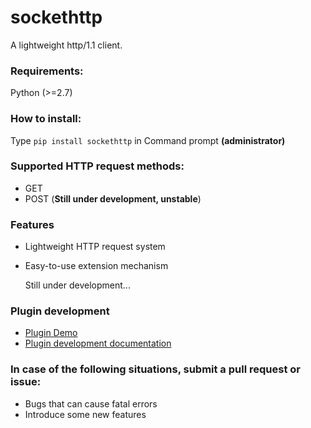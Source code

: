 # sockethttp
 A lightweight http/1.1 client.

### Requirements:

 Python (>=2.7)

### How to install:

 Type `pip install sockethttp` in Command prompt __(administrator)__

### Supported HTTP request methods: 

 - GET
 - POST (__Still under development, unstable__)

### Features

 - Lightweight HTTP request system
 - Easy-to-use extension mechanism
 
    Still under development... 

### Plugin development

 - [Plugin Demo](https://github.com/fred913/sockethttp-ext-demo/)
 - [Plugin development documentation](https://github.com/fred913/sockethttp-ext-demo/README.md)
 
 ### In case of the following situations, submit a pull request or issue:
 - Bugs that can cause fatal errors
 - Introduce some new features

